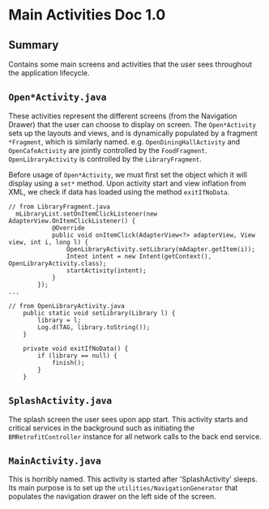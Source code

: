 # Main Activities Doc 1.0

## Summary

Contains some main screens and activities that the user sees throughout the application lifecycle.

## `Open*Activity.java`

These activities represent the different screens (from the Navigation Drawer) that the user can choose
to display on screen. The `Open*Activity` sets up the layouts and views, and is dynamically populated by
a fragment `*Fragment`, which is similarly named. e.g. `OpenDiningHallActivity` and `OpenCafeActivity` are
jointly controlled by the `FoodFragment`. `OpenLibraryActivity` is controlled by the `LibraryFragment`.

Before usage of `Open*Activity`, we must first set the object which it will display using a `set*` method.
Upon activity start and view inflation from XML, we check if data has loaded using the method `exitIfNoData`.


```
// from LibraryFragment.java
  mLibraryList.setOnItemClickListener(new AdapterView.OnItemClickListener() {
            @Override
            public void onItemClick(AdapterView<?> adapterView, View view, int i, long l) {
                OpenLibraryActivity.setLibrary(mAdapter.getItem(i));
                Intent intent = new Intent(getContext(), OpenLibraryActivity.class);
                startActivity(intent);
            }
        });
...

// from OpenLibraryActivity.java
    public static void setLibrary(Library l) {
        library = l;
        Log.d(TAG, library.toString());
    }

    private void exitIfNoData() {
        if (library == null) {
            finish();
        }
    }
```

## `SplashActivity.java`


The splash screen the user sees upon app start. This activity starts and critical services in the background
such as initiating the `BMRetrofitController` instance for all network calls to the back end service.

## `MainActivity.java`


This is horribly named. This activity is started after 'SplashActivity' sleeps. Its main purpose is to
set up the `utilities/NavigationGenerator` that populates the navigation drawer on the left side of the
screen.